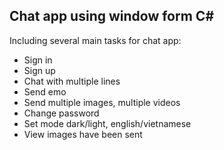 ## Chat app using window form C#

Including several main tasks for chat app:
* Sign in
* Sign up
* Chat with multiple lines
* Send emo
* Send multiple images, multiple videos
* Change password
* Set mode dark/light,  english/vietnamese
* View images have been sent
